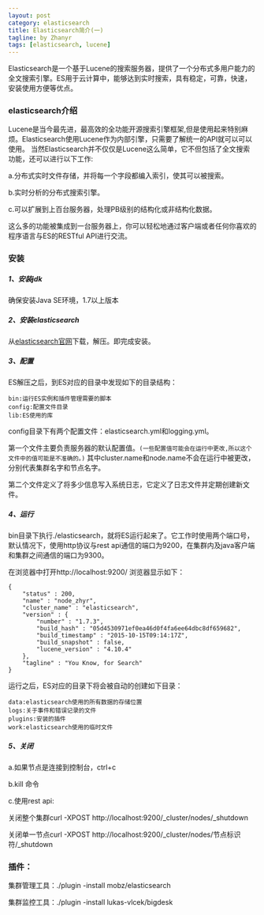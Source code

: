 ```yaml
---
layout: post
category: elasticsearch
title: Elasticsearch简介(一)
tagline: by Zhanyr
tags: [elasticsearch, lucene]
---
```

Elasticsearch是一个基于Lucene的搜索服务器，提供了一个分布式多用户能力的全文搜索引擎。ES用于云计算中，能够达到实时搜索，具有稳定，可靠，快速，安装使用方便等优点。

<!--more-->

### elasticsearch介绍

Lucene是当今最先进，最高效的全功能开源搜索引擎框架,但是使用起来特别麻烦。Elasticsearch使用Lucene作为内部引擎，只需要了解统一的API就可以可以使用。
当然Elasticsearch并不仅仅是Lucene这么简单，它不但包括了全文搜索功能，还可以进行以下工作:

a.分布式实时文件存储，并将每一个字段都编入索引，使其可以被搜索。

b.实时分析的分布式搜索引擎。

c.可以扩展到上百台服务器，处理PB级别的结构化或非结构化数据。

这么多的功能被集成到一台服务器上，你可以轻松地通过客户端或者任何你喜欢的程序语言与ES的RESTful API进行交流。

### 安装

##### 1、安装jdk

确保安装Java SE环境，1.7以上版本

##### 2、安装elasticsearch

从[elasticsearch官网](https://www.elastic.co/downloads/elasticsearch)下载，解压。即完成安装。

##### 3、配置

ES解压之后，到ES对应的目录中发现如下的目录结构：

	bin:运行ES实例和插件管理需要的脚本
	config:配置文件目录
	lib:ES使用的库
	
config目录下有两个配置文件：elasticsearch.yml和logging.yml。

第一个文件主要负责服务器的默认配置值。`(一些配置值可能会在运行中更改,所以这个文件中的值可能是不准确的。)` 其中cluster.name和node.name不会在运行中被更改，分别代表集群名字和节点名字。

第二个文件定义了将多少信息写入系统日志，它定义了日志文件并定期创建新文件。

##### 4、运行

bin目录下执行./elasticsearch，就将ES运行起来了。它工作时使用两个端口号，默认情况下，使用http协议与rest api通信的端口为9200，在集群内及java客户端和集群之间通信的端口为9300。

在浏览器中打开http://localhost:9200/
浏览器显示如下：
	
	{
		"status" : 200,
		"name" : "node_zhyr",
		"cluster_name" : "elasticsearch",
		"version" : {
			"number" : "1.7.3",
			"build_hash" : "05d4530971ef0ea46d0f4fa6ee64dbc8df659682",
			"build_timestamp" : "2015-10-15T09:14:17Z",
			"build_snapshot" : false,
			"lucene_version" : "4.10.4"
		},
		"tagline" : "You Know, for Search"
	}
	
运行之后，ES对应的目录下将会被自动的创建如下目录：

	data:elasticsearch使用的所有数据的存储位置
	logs:关于事件和错误记录的文件
	plugins:安装的插件
	work:elasticsearch使用的临时文件

##### 5、关闭

a.如果节点是连接到控制台，ctrl+c

b.kill 命令

c.使用rest api:

关闭整个集群curl -XPOST http://localhost:9200/_cluster/nodes/_shutdown

关闭单一节点curl -XPOST http://localhost:9200/_cluster/nodes/节点标识符/_shutdown

### 插件：

集群管理工具：./plugin -install mobz/elasticsearch

集群监控工具：./plugin -install lukas-vlcek/bigdesk


